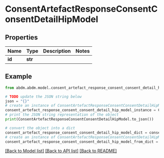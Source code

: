 # ConsentArtefactResponseConsentConsentDetailHipModel


## Properties

Name | Type | Description | Notes
------------ | ------------- | ------------- | -------------
**id** | **str** |  | 

## Example

```python
from abdm.abdm.model.consent_artefact_response_consent_consent_detail_hip_model import ConsentArtefactResponseConsentConsentDetailHipModel

# TODO update the JSON string below
json = "{}"
# create an instance of ConsentArtefactResponseConsentConsentDetailHipModel from a JSON string
consent_artefact_response_consent_consent_detail_hip_model_instance = ConsentArtefactResponseConsentConsentDetailHipModel.from_json(json)
# print the JSON string representation of the object
print(ConsentArtefactResponseConsentConsentDetailHipModel.to_json())

# convert the object into a dict
consent_artefact_response_consent_consent_detail_hip_model_dict = consent_artefact_response_consent_consent_detail_hip_model_instance.to_dict()
# create an instance of ConsentArtefactResponseConsentConsentDetailHipModel from a dict
consent_artefact_response_consent_consent_detail_hip_model_from_dict = ConsentArtefactResponseConsentConsentDetailHipModel.from_dict(consent_artefact_response_consent_consent_detail_hip_model_dict)
```
[[Back to Model list]](../README.md#documentation-for-models) [[Back to API list]](../README.md#documentation-for-api-endpoints) [[Back to README]](../README.md)


